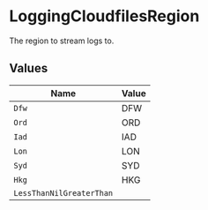 # LoggingCloudfilesRegion

The region to stream logs to.


## Values

| Name                     | Value                    |
| ------------------------ | ------------------------ |
| `Dfw`                    | DFW                      |
| `Ord`                    | ORD                      |
| `Iad`                    | IAD                      |
| `Lon`                    | LON                      |
| `Syd`                    | SYD                      |
| `Hkg`                    | HKG                      |
| `LessThanNilGreaterThan` | <nil>                    |